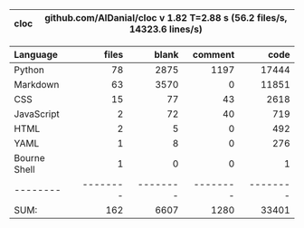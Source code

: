 cloc|github.com/AlDanial/cloc v 1.82  T=2.88 s (56.2 files/s, 14323.6 lines/s)
--- | ---

Language|files|blank|comment|code
:-------|-------:|-------:|-------:|-------:
Python|78|2875|1197|17444
Markdown|63|3570|0|11851
CSS|15|77|43|2618
JavaScript|2|72|40|719
HTML|2|5|0|492
YAML|1|8|0|276
Bourne Shell|1|0|0|1
--------|--------|--------|--------|--------
SUM:|162|6607|1280|33401
